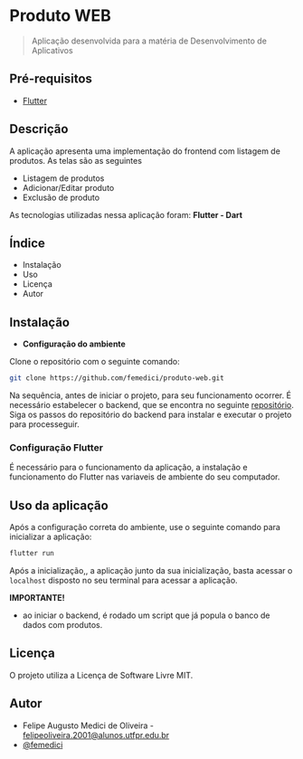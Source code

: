 # Produto WEB 
> Aplicação desenvolvida para a matéria de Desenvolvimento de Aplicativos

## Pré-requisitos
- [Flutter](https://docs.flutter.dev/get-started/install)

## Descrição
A aplicação apresenta uma implementação do frontend com listagem de produtos. As telas são as seguintes
- Listagem de produtos
- Adicionar/Editar produto
- Exclusão de produto

As tecnologias utilizadas nessa aplicação foram: **Flutter - Dart**

## Índice
- Instalação
- Uso
- Licença
- Autor

## Instalação
  
- **Configuração do ambiente**

Clone o repositório com o seguinte comando:

```bash
git clone https://github.com/femedici/produto-web.git
```

Na sequência, antes de iniciar o projeto, para seu funcionamento ocorrer. É necessário estabelecer o backend, que se encontra no seguinte [repositório](https://github.com/femedici/produto-api/tree/main).
Siga os passos do repositório do backend para instalar e executar o projeto para processeguir.


### **Configuração Flutter**

É necessário para o funcionamento da aplicação, a instalação e funcionamento do Flutter nas variaveis de ambiente do seu computador.


## Uso da aplicação

Após a configuração correta do ambiente, use o seguinte comando para inicializar a aplicação:

```bash
flutter run
```

Após a inicialização,, a aplicação junto da sua inicialização, basta acessar o `localhost` disposto no seu terminal para acessar a aplicação.

**IMPORTANTE!**
- ao iniciar o backend, é rodado um script que já popula o banco de dados com produtos.

## Licença
O projeto utiliza a Licença de Software Livre MIT.

## Autor
  - Felipe Augusto Medici de Oliveira - felipeoliveira.2001@alunos.utfpr.edu.br
  - [@femedici](https://github.com/femedici) 

